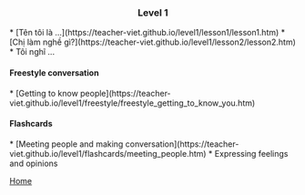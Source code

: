 <h3><center>Level 1</center></h3>
* [Tên tôi là ...](https://teacher-viet.github.io/level1/lesson1/lesson1.htm)
* [Chị làm nghề gì?](https://teacher-viet.github.io/level1/lesson2/lesson2.htm)
* Tôi nghĩ ...

<h4>Freestyle conversation</h4>
* [Getting to know people](https://teacher-viet.github.io/level1/freestyle/freestyle_getting_to_know_you.htm)


<h4>Flashcards</h4>
* [Meeting people and making conversation](https://teacher-viet.github.io/level1/flashcards/meeting_people.htm)
* Expressing feelings and opinions


[Home](https://teacher-viet.github.io/)
